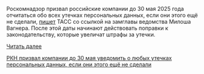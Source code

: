<!--2025-04-22 13:30:25-->
<div class="yb">
  <div class="rss habr"><p>Роскомнадзор призвал российские компании до 30 мая 2025 года отчитаться обо всех утечках персональных данных, если они этого ещё не сделали, <a href="https://tass.ru/obschestvo/23745351" rel="noopener noreferrer nofollow">пишет</a> ТАСС со ссылкой на замглавы ведомства Милоша Вагнера. После этой даты начинают действовать поправки к законодательству, которые увеличат штрафы за утечки.</p> <a href="https://habr.com/ru/articles/903268/#habracut">Читать далее</a> <p class="titl"><a href="https://habr.com/ru/news/903268/?utm_source=habrahabr&utm_medium=rss&utm_campaign=903268">РКН призвал компании до 30 мая уведомить о любых утечках персональных данных, если они этого ещё не сделали</a></p></div>
</div>
